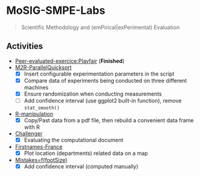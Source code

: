 # MoSIG-SMPE-Labs
> Scientific Methodology and (emPirical|exPerimental) Evaluation

## Activities
- [Peer-evaluated-exercice:Playfair](https://app-learninglab.inria.fr/moocrr/gitlab/0c2d387b484b42dc06d4c28dcae352b6/mooc-rr/blob/master/module3/exo3/exercice_en.pdf) (**Finished**)
- [M2R-ParallelQuicksort](https://github.com/oulkaid/M2R-ParallelQuicksort)
  - [x] Insert configurable experimentation parameters in the script
  - [x] Compare data of experiments being conducted on three different machines
  - [x] Ensure randomization when conducting measurements
  - [ ] Add confidence interval (use ggplot2 built-in function), remove `stat_smooth()`
- [R-manipulation](https://github.com/oulkaid/MoSIG-SMPE-Labs/tree/main/Exercices/R_manipulation)
  - [x] Copy/Past data from a pdf file, then rebuild a convenient data frame with R
- [Challenger](https://github.com/oulkaid/MoSIG-SMPE-Labs/tree/main/Exercices/exo5_challenger)
  - [x] Evaluating the computational document
- [Firstnames-France](https://github.com/oulkaid/MoSIG-SMPE-Labs/tree/main/Exercices/firstNames_france)
  - [x] Plot location (departments) related data on a map
- [Mistakes=f(footSize)](https://github.com/oulkaid/MoSIG-SMPE-Labs/tree/main/Exercices/footSize_mistakes)
  - [x] Add confidence interval (computed manually)

<!--
- [Scores-in-Sections]()
  - [ ] TBD
-->
